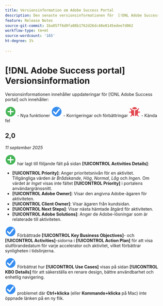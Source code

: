 ```yaml
---
title: Versionsinformation om Adobe Success Portal
description: Den senaste versionsinformationen för  [!DNL Adobe Success portal].
feature: Release Notes
source-git-commit: 1ba057f6d0fa08b1762d26dc48e0145edee7d062
workflow-type: tm+mt
source-wordcount: '165'
ht-degree: 1%

---
```



# [!DNL Adobe Success portal] Versionsinformation

Versionsinformationen innehåller uppdateringar för [!DNL Adobe Success portal] och innehåller:

![Nytt](../adobe-success-portal/assets/new.svg) - Nya funktioner
![Korrigera ](../adobe-success-portal/assets/fix.svg) - Korrigeringar och förbättringar
![Fel](../adobe-success-portal/assets/bug.svg) - Kända fel

## 2,0

_11 september 2025_

![Nytt](../adobe-success-portal/assets/new.svg) har lagt till följande fält på sidan **[!UICONTROL Activities Details]**:

* **[!UICONTROL Priority]**: Anger prioritetsnivån för en aktivitet. Tillgängliga värden är *Brådskande*, *Hög*, *Normal*, *Låg* och *Ingen*. Om värdet är *Inget* visas inte fältet **[!UICONTROL Priority]** i portalens användargränssnitt.
* **[!UICONTROL Adobe Owner]**: Visar den angivna Adobe-ägaren för aktiviteten.
* **[!UICONTROL Client Owner]**: Visar ägaren från kundsidan.
* **[!UICONTROL Next Steps]**: Visar nästa hämtade åtgärd för aktiviteten.
* **[!UICONTROL Adobe Solutions]**: Anger de Adobe-lösningar som är relaterade till aktiviteten.

![Korrigera](../adobe-success-portal/assets/fix.svg) Förbättrade **[!UICONTROL Key Business Objectives]**- och **[!UICONTROL Activities]**-sidorna i **[!UICONTROL Action Plan]** för att visa slutförandedatum för varje accelerator och aktivitet, vilket förbättrar synligheten i tidslinjerna.

![Korrigera](../adobe-success-portal/assets/fix.svg) Förbättrat hur **[!UICONTROL Use Cases]** visas på sidan **[!UICONTROL KBO Details]** för att säkerställa en renare design, bättre användbarhet och enhetlig navigering.

![Åtgärda](../adobe-success-portal/assets/fix.svg) problemet där **Ctrl+klicka** (eller **Kommando+klicka** på Mac) inte öppnade länken på en ny flik.

